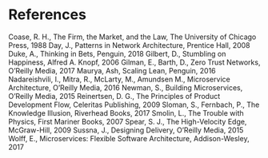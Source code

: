 # References

Coase, R. H., The Firm, the Market, and the Law, The University of Chicago Press, 1988
Day, J., Patterns in Network Architecture, Prentice Hall, 2008
Duke, A., Thinking in Bets, Penguin, 2018
Gilbert, D., Stumbling on Happiness, Alfred A. Knopf, 2006
Gilman, E., Barth, D., Zero Trust Networks, O’Reilly Media, 2017
Maurya, Ash, Scaling Lean, Penguin, 2016
Nadareishvili, I., Mitra, R., McLarty, M., Amundsen M., Microservice Architecture, O’Reilly Media, 2016
Newman, S., Building Microservices, O’Reilly Media, 2015
Reinertsen, D. G., The Principles of Product Development Flow, Celeritas Publishing, 2009
Sloman, S., Fernbach, P., The Knowledge Illusion, Riverhead Books, 2017
Smolin, L., The Trouble with Physics, First Mariner Books, 2007
Spear, S. J., The High-Velocity Edge, McGraw-Hill, 2009
Sussna, J., Designing Delivery, O’Reilly Media, 2015
Wolff, E., Microservices: Flexible Software Architecture, Addison-Wesley, 2017
